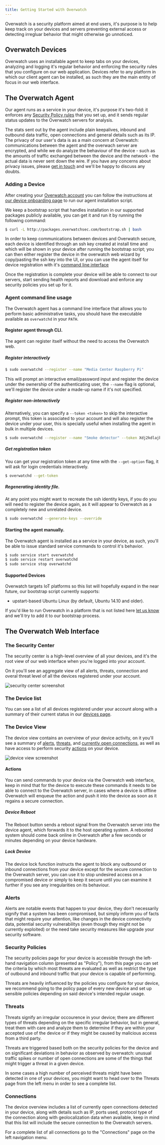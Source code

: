 ```yaml
---
title: Getting Started with Overwatch
---
```


Overwatch is a security platform aimed at end users, it's purpose is to help keep track on your devices and servers preventing external access or detecting irregluar behavior that might otherwise go unnoticed.


## Overwatch Devices

Overwatch uses an installable agent to keep tabs on your devices, analyzing and logging it's regular behavior and enforcing the security rules that you configure on our web application. Devices refer to any platform in which our client agent can be installed, as such they are the main entity of focus in our web interface.

## The Overwatch Agent

Our agent runs as a service in your device, it's purpose it's two-fold: it enforces any [Security Policy rules](#security-policies) that you set up, and it sends regular status updates to the Overwatch servers for analysis.

The stats sent out by the agent include plain keepalives, inbound and outbound data traffic, open connections and general details such as its IP. The privacy of our user's data is as a main concern at Overwatch: communications between the agent and the overwach server are encrypted, and while we do analyze the behaviour of the device - such as the amounts of traffic exchanged between the device and the network - the actual data is never sent down the wire. If you have any concerns about privacy issues, please [get in touch](get-in-touch) and we'll be happy to discuss any doubts.

### Adding a Device

After creating your [Overwatch account](https://app.overwatchsec.com/auth/signup) you can follow the instructions at [our device onboarding page](https://app.overwatchsec.com/welcome) to run our agent installation script.

We keep a bootstrap script that handles installation in our supported packages publicly available, you can get it and run it by running the following command:

```bash
$ curl -L http://packages.overwatchsec.com/bootstrap.sh | bash
```

In order to keep communications between devices and Overwatch secure, each device is identified through an ssh key created at install time and which will be shown in your device after running the bootstrap script; you can then either register the device in the overwatch web wizard by copy/pasting the ssh key into the UI, or you can use the agent itself for device registration with it's [command line interface](#agent-command-line-usage)

Once the registration is complete your device will be able to connect to our servers, start sending health reports and download and enforce any security policies you set up for it.

### Agent command line usage

The Overwatch agent has a command line interface that allows you to perform basic administrative tasks, you should have the executable available as `overwatchd` in your `PATH`.

#### Register agent through CLI.

The agent can register itself without the need to access the Overwatch web.

##### Register interactively

```bash
$ sudo overwatchd --register --name "Media Center Raspberry Pi"
```

This will prompt an interactive email/password input and register the device under the ownership of the authenticating user, the `--name` flag is optional, we'll register the device under a made-up name if it's not specified.

##### Register non-interactively

Alternatively, you can specify a `--token <token>` to skip the interactive prompt, this token is associated to your account and will also register the device under your user, this is specially useful when installing the agent in bulk in multiple devices.

```bash
$ sudo overwatchd --register --name "Smoke detector" --token Xdj2kdlajk3dfjsk2j31hdlrgk3od12isdjiqk2m22i3jdfui
```

##### Get registration token

You can get your registration token at any time with the `--get-option` flag, it will ask for login credentials interactively.

```bash
$ overwatchd --get-token
```

##### Regenerating identity file.

At any point you might want to recreate the ssh identity keys, if you do you will need to register the device again, as it will appear to Overwatch as a completely new and unrelated device.

```bash
$ sudo overwatchd --generate-keys --override
```

#### Starting the agent manually.

The Overwatch agent is installed as a service in your device, as such, you'll be able to issue standard service commands to control it's behavior.

```bash
$ sudo service start overwatchd
$ sudo service restart overwatchd
$ sudo service stop overwatchd
```

#### Supported Devices

Overwatch targets IoT platforms so this list will hopefully expand in the near future, our bootstrap script currently supports:

* upstart-based Ubuntu Linux (by default, Ubuntu 14.10 and older).

If you'd like to run Overwatch in a platform that is not listed here [let us know](get-in-touch) and we'll try to add it to our bootstrap process.

## The Overwatch Web Interface

### The Security Center

The security center is a high-level overview of all your devices, and it's the root view of our web interface when you're logged into your account.

On it you'll see an aggregate view of all alerts, threats, connection and overal threat level of all the devices registered under your account.

![security center screenshot](./img/security-center.png)

### The Device list

You can see a list of all devices registered under your account along with a summary of their current status  in our [devices page](https://app.overwatchsec.com/devices).

### The Device View

The device view contains an overvirew of your device activity, on it you'll see a summary of [alerts](#alerts), [threats](#threats), and [currently open connections](#connections), as well as have access to perform security [actions](#actions) on your device.

![device view screenshot](./img/device-view.png)

#### Actions

You can send commands to your device via the Overwatch web interface, keep in mind that for the device to execute these commands it needs to be able to connect to the Overwatch server, in cases where a device is offline Overwatch will enqueue the action and push it into the device as soon as it regains a secure connection.

##### Device Reboot

The Reboot button sends a reboot signal from the Overwatch server into the device agent, which forwards it to the host operating system. A rebooted system should come back online in Overwatch after a few seconds or minutes depending on your device hardware.

##### Lock Device

The device lock function instructs the agent to block any outbound or inbound connections from your device except for the secure connection to the Overwatch server, you can use it to stop undesired access on a compromised device or simply to keep it secure until you can examine it further if you see any irregularities on its behaviour.

###  Alerts

Alerts are notable events that happen to your device, they don't necessarily signify that a system has been compromised, but simply inform you of facts that might require your attention, like changes in the device connectivity data, potential security vulnerabilitys (even though they might not be currently exploited) or the need take security measures like upgrade your security software.


### Security Policies

The security policies page for your device is accessible through the left-hand navigation column (presented as "Policy"), from this page you can set the criteria by which most threats are evaluated as well as restrict the type of outbound and inbound traffic that your device is capable of performing.

Threats are heavily influenced by the policies you configure for your device, we recommend going to the policy page of every new device and set up sensible policies depending on said device's intended regular usage.

### Threats

Threats signify an irregular occourence in your device; there are different types of threats depending on the specific irregular behavior, but in general, treat them with care and analyze them to determine if they are within your accepted use of the device or if they might be caused by malicious access from a third party.

Threats are triggered based both on the security policies for the device and on significant deviations in behavior as observed by overwatch: unusual traffic spikes or number of open connections are some of the things that might trigger a threat in a given device.

In some cases a high number of perceived threats might have been detected in one of your devices, you might want to head over to the Threats page from the left menu in order to see a complete list.

### Connections

The device overview includes a list of currently open connections detected in your device, along with details such as IP, ports used, protocol type of the connection along with geolocalization data when available, keep in mind that this list will include the secure connection to the Overwatch servers.

For a complete list of all connections go to the "Connections" page on the left navigation menu.

[get-in-touch]: mailto:inquiries@overwatchsec.com
